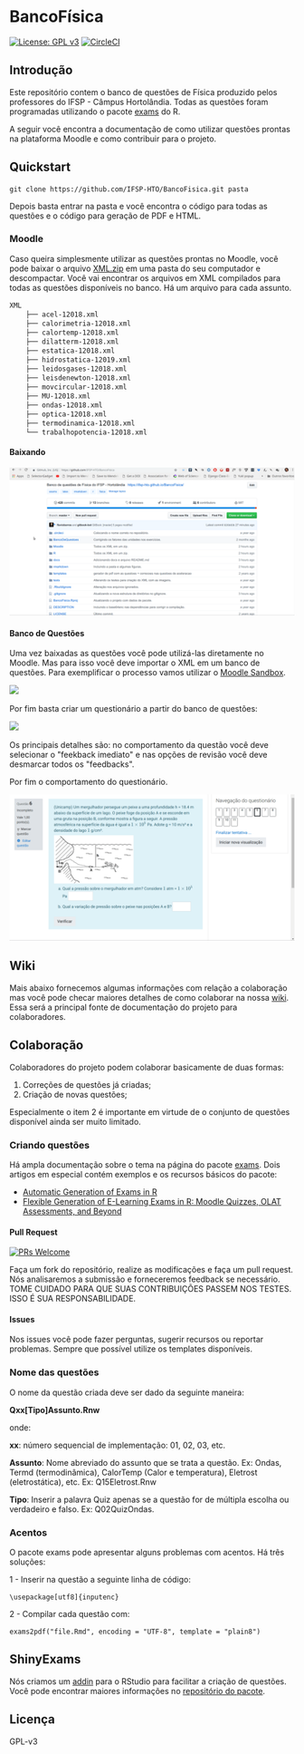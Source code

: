 # BancoFísica

[![License: GPL v3](https://img.shields.io/badge/License-GPLv3-blue.svg)](https://www.gnu.org/licenses/gpl-3.0)   [![CircleCI](https://circleci.com/gh/IFSP-HTO/BancoFisica.svg?style=svg)](https://circleci.com/gh/IFSP-HTO/BancoFisica)

## Introdução

Este repositório contem o banco de questões de Física produzido pelos professores do IFSP - Câmpus Hortolândia. Todas as questões foram programadas utilizando o pacote [exams](http://www.r-exams.org/) do R.

A seguir você encontra a documentação de como utilizar questões prontas na plataforma Moodle e como contribuir para o projeto.

## Quickstart

```text
git clone https://github.com/IFSP-HTO/BancoFisica.git pasta
```

Depois basta entrar na pasta e você encontra o código para todas as questões e o código para geração de PDF e HTML.

### Moodle

Caso queira simplesmente utilizar as questões prontas no Moodle, você pode baixar o arquivo [XML.zip](https://github.com/IFSP-HTO/BancoFisica/blob/master/Moodle/XML.zip) em uma pasta do seu computador e descompactar. Você vai encontrar os arquivos em XML compilados para todas as questões disponíveis no banco. Há um arquivo para cada assunto.

```text
XML
    ├── acel-12018.xml
    ├── calorimetria-12018.xml
    ├── calortemp-12018.xml
    ├── dilatterm-12018.xml
    ├── estatica-12018.xml
    ├── hidrostatica-12019.xml
    ├── leidosgases-12018.xml
    ├── leisdenewton-12018.xml
    ├── movcircular-12018.xml
    ├── MU-12018.xml
    ├── ondas-12018.xml
    ├── optica-12018.xml
    ├── termodinamica-12018.xml
    └── trabalhopotencia-12018.xml
```

#### Baixando

![](.gitbook/assets/salvandoxml.gif)

#### Banco de Questões

Uma vez baixadas as questões você pode utilizá-las diretamente no Moodle. Mas para isso você deve importar o XML em um banco de questões. Para exemplificar o processo vamos utilizar o [Moodle Sandbox](https://demo.moodle.net/).

![](.gitbook/assets/importantobanco.gif)

Por fim basta criar um questionário a partir do banco de questões:

![](.gitbook/assets/criandoquestionario.gif)

Os principais detalhes são: no comportamento da questão você deve selecionar o "feekback imediato" e nas opções de revisão você deve desmarcar todos os "feedbacks".

Por fim o comportamento do questionário.

![](.gitbook/assets/exemploquestao.gif)

## Wiki

Mais abaixo fornecemos algumas informações com relação a colaboração mas você pode checar maiores detalhes de como colaborar na nossa [wiki](https://github.com/IFSP-HTO/BancoFisica/wiki). Essa será a principal fonte de documentação do projeto para colaboradores.

## Colaboração

Colaboradores do projeto podem colaborar basicamente de duas formas:

1. Correções de questões já criadas;
2. Criação de novas questões;

Especialmente o item 2 é importante em virtude de o conjunto de questões disponível ainda ser muito limitado.

### Criando questões

Há ampla documentação sobre o tema na página do pacote [exams](https://cran.r-project.org/web/packages/exams/index.html). Dois artigos em especial contém exemplos e os recursos básicos do pacote:

* [Automatic Generation of Exams in R](https://cran.r-project.org/web/packages/exams/vignettes/exams.pdf)
* [Flexible Generation of E-Learning Exams in R: Moodle Quizzes, OLAT Assessments, and Beyond](https://cran.r-project.org/web/packages/exams/vignettes/exams2.pdf)

#### Pull Request  
[![PRs Welcome](https://img.shields.io/badge/PRs-welcome-brightgreen.svg?style=flat-square)](http://makeapullrequest.com)

Faça um fork do repositório, realize as modificações e faça um pull request. Nós analisaremos a submissão e forneceremos feedback se necessário. TOME CUIDADO PARA QUE SUAS CONTRIBUIÇÕES PASSEM  NOS TESTES. ISSO É SUA RESPONSABILIDADE. 

#### Issues

Nos issues você pode fazer perguntas, sugerir recursos ou reportar problemas. Sempre que possível utilize os templates disponíveis.

### Nome das questões

O nome da questão criada deve ser dado da seguinte maneira:

**Qxx\[Tipo\]Assunto.Rnw**

onde:

**xx**: número sequencial de implementação: 01, 02, 03, etc.

**Assunto**: Nome abreviado do assunto que se trata a questão. Ex: Ondas, Termd \(termodinâmica\), CalorTemp \(Calor e temperatura\), Eletrost \(eletrostática\), etc. Ex: Q15Eletrost.Rnw

**Tipo**: Inserir a palavra Quiz apenas se a questão for de múltipla escolha ou verdadeiro e falso. Ex: Q02QuizOndas.

### Acentos

O pacote exams pode apresentar alguns problemas com acentos. Há três soluções:

1 - Inserir na questão a seguinte linha de código:

```text
\usepackage[utf8]{inputenc}
```

2 - Compilar cada questão com:

```text
exams2pdf("file.Rmd", encoding = "UTF-8", template = "plain8")
```

## ShinyExams

Nós criamos um [addin](https://cran.r-project.org/web/packages/addinslist/README.html) para o RStudio para facilitar a criação de questões. Você pode encontrar maiores informações no [repositório do pacote](https://github.com/flaviobarros/shinyExams).

## Licença

GPL-v3


